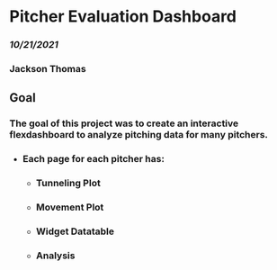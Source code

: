 # Pitcher Evaluation Dashboard
### *10/21/2021*

### **Jackson Thomas**


## Goal
### The goal of this project was to create an interactive flexdashboard to analyze pitching data for many pitchers. 
  * ### Each page for each pitcher has:
     * ### Tunneling Plot
     * ### Movement Plot
     * ### Widget Datatable 
     * ### Analysis
  
